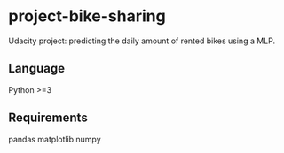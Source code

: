 # project-bike-sharing
Udacity project: predicting the daily amount of rented bikes using a MLP.

## Language

Python >=3

## Requirements
pandas
matplotlib
numpy


